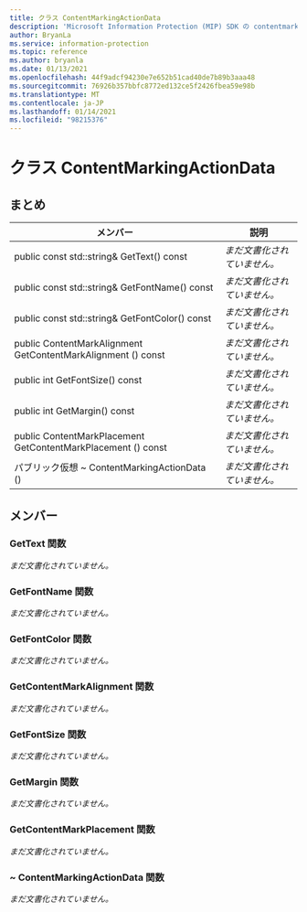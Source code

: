 ```yaml
---
title: クラス ContentMarkingActionData
description: 'Microsoft Information Protection (MIP) SDK の contentmarkingactiondata:: undefined クラスを文書にします。'
author: BryanLa
ms.service: information-protection
ms.topic: reference
ms.author: bryanla
ms.date: 01/13/2021
ms.openlocfilehash: 44f9adcf94230e7e652b51cad40de7b89b3aaa48
ms.sourcegitcommit: 76926b357bbfc8772ed132ce5f2426fbea59e98b
ms.translationtype: MT
ms.contentlocale: ja-JP
ms.lasthandoff: 01/14/2021
ms.locfileid: "98215376"
---
```

# <a name="class-contentmarkingactiondata"></a>クラス ContentMarkingActionData 
  
## <a name="summary"></a>まとめ
 メンバー                        | 説明                                
--------------------------------|---------------------------------------------
public const std::string& GetText() const  | _まだ文書化されていません。_
public const std::string& GetFontName() const  | _まだ文書化されていません。_
public const std::string& GetFontColor() const  | _まだ文書化されていません。_
public ContentMarkAlignment GetContentMarkAlignment () const  | _まだ文書化されていません。_
public int GetFontSize() const  | _まだ文書化されていません。_
public int GetMargin() const  | _まだ文書化されていません。_
public ContentMarkPlacement GetContentMarkPlacement () const  | _まだ文書化されていません。_
パブリック仮想 ~ ContentMarkingActionData ()  | _まだ文書化されていません。_
  
## <a name="members"></a>メンバー
  
### <a name="gettext-function"></a>GetText 関数
_まだ文書化されていません。_

  
### <a name="getfontname-function"></a>GetFontName 関数
_まだ文書化されていません。_

  
### <a name="getfontcolor-function"></a>GetFontColor 関数
_まだ文書化されていません。_

  
### <a name="getcontentmarkalignment-function"></a>GetContentMarkAlignment 関数
_まだ文書化されていません。_

  
### <a name="getfontsize-function"></a>GetFontSize 関数
_まだ文書化されていません。_

  
### <a name="getmargin-function"></a>GetMargin 関数
_まだ文書化されていません。_

  
### <a name="getcontentmarkplacement-function"></a>GetContentMarkPlacement 関数
_まだ文書化されていません。_

  
### <a name="contentmarkingactiondata-function"></a>~ ContentMarkingActionData 関数
_まだ文書化されていません。_
